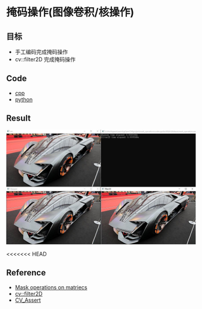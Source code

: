 # 掩码操作(图像卷积/核操作)

## 目标

- 手工编码完成掩码操作
- cv::filter2D 完成掩码操作

## Code

- [cpp](./code/cpp)
- [python](./code/python)

## Result

![result.jpg](https://github.com/QWERDF007/LearningOpenCV4/blob/master/project/mask_operations/result/result.jpg)

<<<<<<< HEAD
## Reference

- [Mask operations on matriecs](https://docs.opencv.org/4.1.0/d7/d37/tutorial_mat_mask_operations.html)
- [cv::filter2D](<https://docs.opencv.org/4.1.0/d4/d86/group__imgproc__filter.html#ga27c049795ce870216ddfb366086b5a04>)
- [CV_Assert](<https://docs.opencv.org/4.1.0/db/de0/group__core__utils.html#gaf62bcd90f70e275191ab95136d85906b>)
